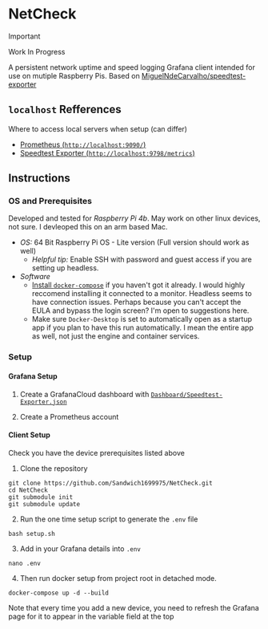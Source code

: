 # NetCheck

> [!IMPORTANT]
> Work In Progress

A persistent network uptime and speed logging Grafana client intended for use on mutiple Raspberry Pis.
Based on [MiguelNdeCarvalho/speedtest-exporter](https://github.com/MiguelNdeCarvalho/speedtest-exporter)

## `localhost` Refferences

Where to access local servers when setup (can differ)

- [Prometheus (`http://localhost:9090/`)](http://localhost:9090/)
- [Speedtest Exporter (`http://localhost:9798/metrics`)](http://localhost:9798/metrics)

## Instructions

### OS and Prerequisites 

Developed and tested for *Raspberry Pi 4b*. May work on other linux devices, not sure.
I devleoped this on an arm based Mac.

- *OS:* 64 Bit Raspberry Pi OS - Lite version (Full version should work as well)
    - _Helpful tip:_ Enable SSH with password and guest access if you are setting up headless.
- *Software*
    - [Install `docker-compose`](https://docs.docker.com/compose/install/) if you haven't got it already. I would highly reccomend installing it connected to a monitor. Headless seems to have connection issues. Perhaps because you can't accept the EULA and bypass the login screen? I'm open to suggestions here.
    - Make sure `Docker-Desktop` is set to automatically open as a startup app if you plan to have this run automatically. I mean the entire app as well, not just the engine and container services.


### Setup

#### Grafana Setup

1. Create a GrafanaCloud dashboard with [`Dashboard/Speedtest-Exporter.json`](https://github.com/Sandwich1699975/NetCheck/blob/main/Dashboard/Speedtest-Exporter.json)

2. Create a Prometheus account

#### Client Setup

Check you have the device prerequisites listed above

1. Clone the repository

```terminal
git clone https://github.com/Sandwich1699975/NetCheck.git
cd NetCheck
git submodule init
git submodule update
```

2. Run the one time setup script to generate the `.env` file

```terminal
bash setup.sh
```

3. Add in your Grafana details into `.env`

```terminal 
nano .env
```

4. Then run docker setup from project root in detached mode. 

```terminal
docker-compose up -d --build
```

Note that every time you add a new device, you need to refresh the Grafana page for it to appear in the variable field at the top
